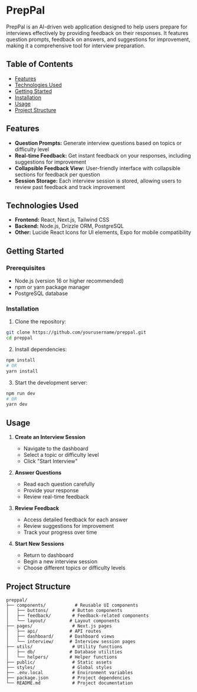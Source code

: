 # PrepPal

PrepPal is an AI-driven web application designed to help users prepare for interviews effectively by providing feedback on their responses. It features question prompts, feedback on answers, and suggestions for improvement, making it a comprehensive tool for interview preparation.

## Table of Contents
- [Features](#features)
- [Technologies Used](#technologies-used)
- [Getting Started](#getting-started)
- [Installation](#installation)
- [Usage](#usage)
- [Project Structure](#project-structure)

## Features

- **Question Prompts:** Generate interview questions based on topics or difficulty level
- **Real-time Feedback:** Get instant feedback on your responses, including suggestions for improvement
- **Collapsible Feedback View:** User-friendly interface with collapsible sections for feedback per question
- **Session Storage:** Each interview session is stored, allowing users to review past feedback and track improvement

## Technologies Used

- **Frontend:** React, Next.js, Tailwind CSS
- **Backend:** Node.js, Drizzle ORM, PostgreSQL
- **Other:** Lucide React Icons for UI elements, Expo for mobile compatibility

## Getting Started

### Prerequisites

- Node.js (version 16 or higher recommended)
- npm or yarn package manager
- PostgreSQL database

### Installation

1. Clone the repository:
```bash
git clone https://github.com/yourusername/preppal.git
cd preppal
```

2. Install dependencies:
```bash
npm install
# OR
yarn install
```

3. Start the development server:
```bash
npm run dev
# OR
yarn dev
```

## Usage

1. **Create an Interview Session**
   - Navigate to the dashboard
   - Select a topic or difficulty level
   - Click "Start Interview"

2. **Answer Questions**
   - Read each question carefully
   - Provide your response
   - Review real-time feedback

3. **Review Feedback**
   - Access detailed feedback for each answer
   - Review suggestions for improvement
   - Track your progress over time

4. **Start New Sessions**
   - Return to dashboard
   - Begin a new interview session
   - Choose different topics or difficulty levels

## Project Structure

```
preppal/
├── components/           # Reusable UI components
│   ├── buttons/         # Button components
│   ├── feedback/        # Feedback-related components
│   └── layout/         # Layout components
├── pages/               # Next.js pages
│   ├── api/            # API routes
│   ├── dashboard/      # Dashboard views
│   └── interview/      # Interview session pages
├── utils/               # Utility functions
│   ├── db/             # Database utilities
│   └── helpers/        # Helper functions
├── public/              # Static assets
├── styles/              # Global styles
├── .env.local           # Environment variables
├── package.json         # Project dependencies
└── README.md            # Project documentation
```
